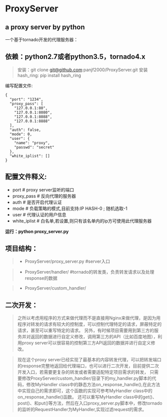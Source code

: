 # ProxyServer
## a proxy server by python

一个基于tornado开发的代理服务器：

## 依赖：python2.7或者python3.5，tornado4.x

>安装：git clone git@github.com:panjf2000/ProxyServer.git
>安装 hash_ring: pip install hash_ring

编写配置文件:  
```
{
  "port": "1234",
  "proxy_pass": [
    "127.0.0.1:80",
    "127.0.0.1:8080",
    "127.0.0.1:8088",
    "127.0.0.1:8888"
  ],
  "auth": false,
  "mode": 0,
  "user": {
    "name": "proxy",
    "passwd": "secret"
  },
  "white_iplist": []
}
```

## 配置文件释义:  
- port           # proxy server监听的端口  
- proxy_pass     # 反向代理的服务器  
- auth           # 是否开启代理认证  
- mode           # 负载策略的模式,目前支持:IP HASH-0 ; 随机选取-1  
- user           # 代理认证的用户信息  
- white_iplist   # 白名单,若设置,则只有该名单内的ip方可使用此代理服务器  

**运行：python proxy_server.py**


## 项目结构：

>* ProxyServer/proxy_server.py        #server入口

>* ProxyServer/handler/               #tornado的转发类，负责转发请求以及处理response的数据

>* ProxyServer/custom_handler/        

## 二次开发：

>之所以考虑用程序的方式来做代理而不是直接用Nginx来做代理，是因为用程序对转发的请求有较大的控制度，可以控制代理特定的请求，屏蔽特定的请求，甚至可以重写特定的请求。
另外，有时候项目需要用到第三方的服务并对返回的数据进行自定义修改，调用第三方的API（比如百度地图），利用proxy server可以很容易的控制第三方API返回的数据并进行自定义修改。

>现在这个proxy server已经实现了最基本的内容转发代理，可以把转发端口的response完整地返回给代理端口，也可以进行二次开发，目前提供二次开发入口，若需要更复杂的转发或者需要适配特定项目需求的转发，
只需要修改ProxyServer/custom_handler/目录下的my_handler.py脚本的代码，修改MyHandler class中的静态方法on_response_handle(),在此方法中实现自己的需求即可，这个函数的实现可参考MyHandler class中的on_response_handle()函数。
还可以重写MyHandler class中的get()、post()、和put()等方法，然后在入口proxy_server.py脚本中，修改tornado的监听的RequestHandler为MyHandler,实现过滤request的需求。



